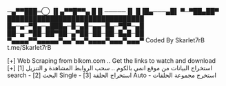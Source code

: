
─▄▀▀███═◯
▐▌▄▀▀█▀▀▄
█▐▌─────▐▌
█▐█▄───▄█▌
▀─▀██▄██▀
████████████████████████████████
█▄─▄─▀█▄─▄███▄─█─▄█─▄▄─█▄─▀█▀─▄█
██─▄─▀██─██▀██─▄▀██─██─██─█▄█─██
▀▄▄▄▄▀▀▄▄▄▄▄▀▄▄▀▄▄▀▄▄▄▄▀▄▄▄▀▄▄▄▀
Coded By Skarlet7rB
t.me/Skarlet7rB

[+] Web Scraping from blkom.com .. Get the links to watch and download [+] استخراج البيانات من موقع انمي بالكوم .. سحب الروابط المشاهدة و التنزيل
[1] search - البحث 
[2] Single - استخراج الحلقة
[3] Auto - استخرج مجموعة الحلقات
